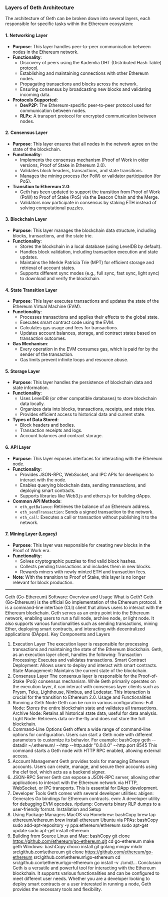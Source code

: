 ### Layers of Geth Architecture

The architecture of Geth can be broken down into several layers, each responsible for specific tasks within the Ethereum ecosystem:

#### 1. **Networking Layer**

-   **Purpose**: This layer handles peer-to-peer communication between nodes in the Ethereum network.
-   **Functionality**:
    -   Discovery of peers using the Kademlia DHT (Distributed Hash Table) protocol.
    -   Establishing and maintaining connections with other Ethereum nodes.
    -   Propagating transactions and blocks across the network.
    -   Ensuring consensus by broadcasting new blocks and validating incoming data.
-   **Protocols Supported**:
    -   **DevP2P**: The Ethereum-specific peer-to-peer protocol used for communication between nodes.
    -   **RLPx**: A transport protocol for encrypted communication between nodes.

#### 2. **Consensus Layer**

-   **Purpose**: This layer ensures that all nodes in the network agree on the state of the blockchain.
-   **Functionality**:
    -   Implements the consensus mechanism (Proof of Work in older versions, Proof of Stake in Ethereum 2.0).
    -   Validates block headers, transactions, and state transitions.
    -   Manages the mining process (for PoW) or validator participation (for PoS).
-   **Transition to Ethereum 2.0**:
    -   Geth has been updated to support the transition from Proof of Work (PoW) to Proof of Stake (PoS) via the Beacon Chain and the Merge.
    -   Validators now participate in consensus by staking ETH instead of solving computational puzzles.

#### 3. **Blockchain Layer**

-   **Purpose**: This layer manages the blockchain data structure, including blocks, transactions, and the state trie.
-   **Functionality**:
    -   Stores the blockchain in a local database (using LevelDB by default).
    -   Handles block validation, including transaction execution and state updates.
    -   Maintains the Merkle Patricia Trie (MPT) for efficient storage and retrieval of account states.
    -   Supports different sync modes (e.g., full sync, fast sync, light sync) to download and verify the blockchain.

#### 4. **State Transition Layer**

-   **Purpose**: This layer executes transactions and updates the state of the Ethereum Virtual Machine (EVM).
-   **Functionality**:
    -   Processes transactions and applies their effects to the global state.
    -   Executes smart contract code using the EVM.
    -   Calculates gas usage and fees for transactions.
    -   Updates account balances, storage, and contract states based on transaction outcomes.
-   **Gas Mechanism**:
    -   Every operation in the EVM consumes gas, which is paid for by the sender of the transaction.
    -   Gas limits prevent infinite loops and resource abuse.

#### 5. **Storage Layer**

-   **Purpose**: This layer handles the persistence of blockchain data and state information.
-   **Functionality**:
    -   Uses LevelDB (or other compatible databases) to store blockchain data locally.
    -   Organizes data into blocks, transactions, receipts, and state tries.
    -   Provides efficient access to historical data and current state.
-   **Types of Data Stored**:
    -   Block headers and bodies.
    -   Transaction receipts and logs.
    -   Account balances and contract storage.

#### 6. **API Layer**

-   **Purpose**: This layer exposes interfaces for interacting with the Ethereum node.
-   **Functionality**:
    -   Provides JSON-RPC, WebSocket, and IPC APIs for developers to interact with the node.
    -   Enables querying blockchain data, sending transactions, and deploying smart contracts.
    -   Supports libraries like Web3.js and ethers.js for building dApps.
-   **Common API Methods**:
    -   `eth_getBalance`: Retrieves the balance of an Ethereum address.
    -   `eth_sendTransaction`: Sends a signed transaction to the network.
    -   `eth_call`: Executes a call or transaction without publishing it to the network.

#### 7. **Mining Layer (Legacy)**

-   **Purpose**: This layer was responsible for creating new blocks in the Proof of Work era.
-   **Functionality**:
    -   Solves cryptographic puzzles to find valid block hashes.
    -   Collects pending transactions and includes them in new blocks.
    -   Rewards miners with newly minted ETH and transaction fees.
-   **Note**: With the transition to Proof of Stake, this layer is no longer relevant for block production.

-------------

Geth (Go-Ethereum) Software: Overview and Usage
What is Geth?
Geth (Go-Ethereum) is the official Go implementation of the Ethereum protocol. It is a command-line interface (CLI) client that allows users to interact with the Ethereum blockchain. Geth serves as an entry point into the Ethereum network, enabling users to run a full node, archive node, or light node. It also supports various functionalities such as sending transactions, mining Ether, deploying smart contracts, and interacting with decentralized applications (DApps).
Key Components and Layers
1. Execution Layer
The execution layer is responsible for processing transactions and maintaining the state of the Ethereum blockchain. Geth, as an execution layer client, handles the following:
Transaction Processing: Executes and validates transactions.
Smart Contract Deployment: Allows users to deploy and interact with smart contracts.
State Management: Maintains the current state of the blockchain.
2. Consensus Layer
The consensus layer is responsible for the Proof-of-Stake (PoS) consensus mechanism. While Geth primarily operates on the execution layer, it can interact with consensus layer clients such as Prysm, Teku, Lighthouse, Nimbus, and Lodestar. This interaction is crucial for the transition to Ethereum 2.0.
Usage and Functionalities
1. Running a Geth Node
Geth can be run in various configurations:
Full Node: Stores the entire blockchain state and validates all transactions.
Archive Node: Retains all historical state data, useful for data analysis.
Light Node: Retrieves data on-the-fly and does not store the full blockchain.
2. Command-Line Options
Geth offers a wide range of command-line options for configuration. Users can start a Geth node with different parameters to customize its behavior. For example:
bashCopy
geth --datadir ~/.ethereum/ --http --http.addr "0.0.0.0" --http.port 8545
This command starts a Geth node with HTTP RPC enabled, allowing external access.
3. Account Management
Geth provides tools for managing Ethereum accounts. Users can create, manage, and secure their accounts using the clef tool, which acts as a backend signer.
4. JSON-RPC Server
Geth can expose a JSON-RPC server, allowing other applications to interact with the Ethereum network via HTTP, WebSocket, or IPC transports. This is essential for DApp development.
5. Developer Tools
Geth comes with several developer utilities:
abigen: Generates Go bindings for Ethereum contracts.
evm: A developer utility for debugging EVM opcodes.
rlpdump: Converts binary RLP dumps to a user-friendly format.
Installation and Setup
1. Using Package Managers
MacOS via Homebrew:
bashCopy
brew tap ethereum/ethereum
brew install ethereum
Ubuntu via PPAs:
bashCopy
sudo add-apt-repository -y ppa:ethereum/ethereum
sudo apt-get update
sudo apt-get install ethereum
2. Building from Source
Linux and Mac:
bashCopy
git clone https://github.com/ethereum/go-ethereum.git
cd go-ethereum
make geth
Windows:
bashCopy
choco install git golang mingw
mkdir src\github.com\ethereum
git clone https://github.com/ethereum/go-ethereum src\github.com\ethereum\go-ethereum
cd src\github.com\ethereum\go-ethereum
go install -v ./cmd/...
Conclusion
Geth is a versatile and powerful tool for interacting with the Ethereum blockchain. It supports various functionalities and can be configured to meet different user needs. Whether you are a developer looking to deploy smart contracts or a user interested in running a node, Geth provides the necessary tools and flexibility.